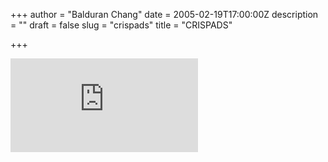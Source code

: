 +++
author = "Balduran Chang"
date = 2005-02-19T17:00:00Z
description = ""
draft = false
slug = "crispads"
title = "CRISPADS"

+++


[![](http://www.crispads.com/spinner/adview.php?what=zone:262&n=a515db91)](http://www.crispads.com/spinner/adclick.php?n=a515db91)

